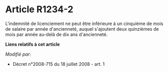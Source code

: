 # Article R1234-2

L'indemnité de licenciement ne peut être inférieure à un cinquième de mois de salaire par année d'ancienneté, auquel
s'ajoutent deux quinzièmes de mois par année au-delà de dix ans d'ancienneté.

**Liens relatifs à cet article**

_Modifié par_:

  - Décret n°2008-715 du 18 juillet 2008 - art. 1
